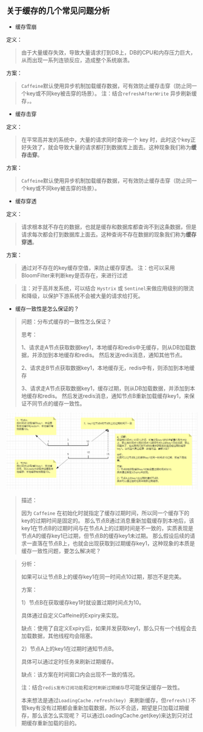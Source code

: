 
## 关于缓存的几个常见问题分析
- 缓存雪崩

定义：
> 由于大量缓存失效，导致大量请求打到DB上，DB的CPU和内存压力巨大，从而出现一系列连锁反应，造成整个系统崩溃。

方案：
> `Caffeine`默认使用异步机制加载缓存数据，可有效防止缓存击穿（防止同一个key或不同key被击穿的场景）。
> 注：结合`refreshAfterWrite` 异步刷新缓存，。

- 缓存击穿

定义：
> 在平常高并发的系统中，大量的请求同时查询一个 key 时，此时这个key正好失效了，就会导致大量的请求都打到数据库上面去。这种现象我们称为**缓存击穿**。

方案：
> `Caffeine`默认使用异步机制加载缓存数据，可有效防止缓存击穿（防止同一个key或不同key被击穿的场景）。

- 缓存穿透

定义：
> 请求根本就不存在的数据，也就是缓存和数据库都查询不到这条数据，但是请求每次都会打到数据库上面去。这种查询不存在数据的现象我们称为**缓存穿透**。

方案：
> 通过对不存在的key缓存空值，来防止缓存穿透。
> 注：也可以采用BloomFilter来判断key是否存在，来进行过滤

> 注：对于高并发系统，可以结合 `Hystrix` 或 `Sentinel`来做应用级别的限流和降级，以保护下游系统不会被大量的请求给打死。

- 缓存一致性是怎么保证的？

> 问题：分布式缓存的一致性怎么保证？
>
> 思考：
>
> 1、请求走A节点获取数据key1，本地缓存和redis中无缓存，则从DB加载数据，并添加到本地缓存和redis。
> 然后发送redis消息，通知其他节点。
>
> 2、请求走B节点获取数据key1，本地缓存无，redis中有，则添加到本地缓存
>
> 3、请求走A节点获取数据key1，缓存过期，则从DB加载数据，并添加到本地缓存和redis。
> 然后发送redis消息，通知节点B重新加载缓存key1，来保证不同节点的缓存一致性。

![levelcache](img/levelcache.png)



> 描述：
>
> 因为 `Caffeine` 在初始化时就指定了缓存过期时间，所以同一个缓存下的key的过期时间是固定的。
> 那么节点B通过消息重新加载缓存到本地后，该key1在节点B的过期时间与在节点A上的过期时间是不一致的，实质表现是节点A的缓存key1已过期，但节点B的缓存key1未过期。
> 那么假设后续的请求一直落在节点B上，也就会出现获取到过期缓存key1，这种现象的本质是缓存一致性问题，要怎么解决呢？

> 分析：
>
> 如果可以让节点B上的缓存key1在同一时间点10过期，那岂不是完美。
>
> 方案：
>
> 1）节点B在获取缓存key1时就设置过期时间点为10。
>
> 具体通过自定义Caffeine的Expiry来实现。
>
> 缺点：使用了自定义Expiry后，如果并发获取key1，那么只有一个线程会去加载数据，其他线程均会阻塞。
>
> 2）节点A上的key1在过期时通知节点B。
>
> 具体可以通过定时任务来刷新过期缓存。
>
> 缺点：该方案在时间窗口内会出现不一致的情况。
>
> 注：结合`redis发布订阅功能`和`定时刷新过期缓存`尽可能保证缓存一致性。
>
> 本来想法是通过`LoadingCache.refresh(key) `来刷新缓存，但`refresh()`不管key有没有过期都会重新加载数据，所以不合适，期望是只加载过期缓存，那么该怎么实现呢？
> 可以通过LoadingCache.get(key)来达到只对过期缓存重新加载的目的。


